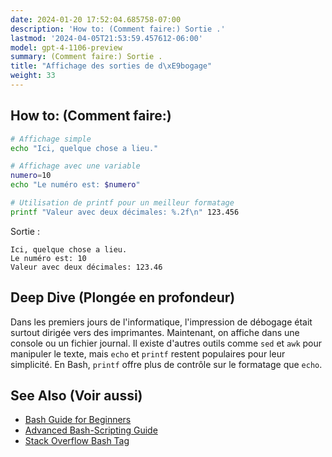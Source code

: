 ```yaml
---
date: 2024-01-20 17:52:04.685758-07:00
description: 'How to: (Comment faire:) Sortie .'
lastmod: '2024-04-05T21:53:59.457612-06:00'
model: gpt-4-1106-preview
summary: (Comment faire:) Sortie .
title: "Affichage des sorties de d\xE9bogage"
weight: 33
---
```


## How to: (Comment faire:)
```Bash
# Affichage simple
echo "Ici, quelque chose a lieu."

# Affichage avec une variable
numero=10
echo "Le numéro est: $numero"

# Utilisation de printf pour un meilleur formatage
printf "Valeur avec deux décimales: %.2f\n" 123.456
```
Sortie :
```
Ici, quelque chose a lieu.
Le numéro est: 10
Valeur avec deux décimales: 123.46
```

## Deep Dive (Plongée en profondeur)
Dans les premiers jours de l'informatique, l'impression de débogage était surtout dirigée vers des imprimantes. Maintenant, on affiche dans une console ou un fichier journal. Il existe d'autres outils comme `sed` et `awk` pour manipuler le texte, mais `echo` et `printf` restent populaires pour leur simplicité. En Bash, `printf` offre plus de contrôle sur le formatage que `echo`.

## See Also (Voir aussi)
- [Bash Guide for Beginners](https://tldp.org/LDP/Bash-Beginners-Guide/html/)
- [Advanced Bash-Scripting Guide](https://tldp.org/LDP/abs/html/)
- [Stack Overflow Bash Tag](https://stackoverflow.com/questions/tagged/bash)
